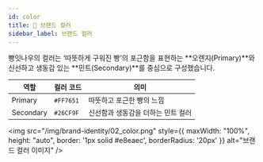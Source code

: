 ```yaml
---
id: color
title: 🌈 브랜드 컬러
sidebar_label: 브랜드 컬러
---
```


빵잇나우의 컬러는 ‘따뜻하게 구워진 빵’의 포근함을 표현하는 **오렌지(Primary)**와   신선하고 생동감 있는 **민트(Secondary)**를 중심으로 구성했습니다.

| 역할      | 컬러 코드 | 의미                               |
| --------- | --------- | ---------------------------------- |
| Primary   | `#FF7651` | 따뜻하고 포근한 빵의 느낌          |
| Secondary | `#26CF9F` | 신선함과 생동감을 더하는 민트 컬러 |

<img 
  src="/img/brand-identity/02_color.png" 
  style={{ maxWidth: "100%", height: "auto", border: '1px solid #e8eaec', borderRadius: '20px' }} 
  alt="브랜드 컬러 이미지" />
